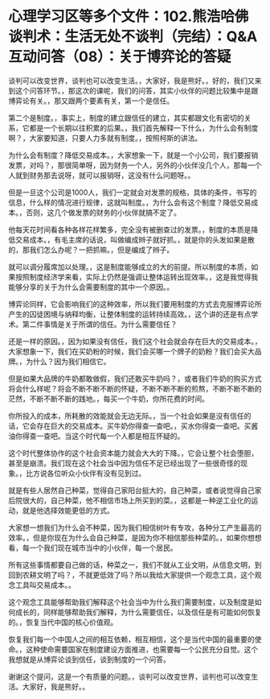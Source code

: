 # 心理学习区等多个文件：102.熊浩哈佛谈判术：生活无处不谈判（完结）：Q&A互动问答（08）：关于博弈论的答疑

谈判可以改变世界，谈判也可以改变生活。，大家好，我是熊好。，好的，我们又来到这个问答环节。，那这次的课呢，我们的问答，其实小伙伴的问题比较集中是跟博弈论有关。，那又跟两个要素有关，第一个是信任。

第二个是制度。，事实上，制度的建立跟信任的建立，其实都跟文化有密切的关系，它都是一个长期以往积累的后果。，我们首先解释一下什么，为什么会有制度啊？，大家要知道，只要人力多就有制度。，按照柯斯的讲法。

为什么会有制度？降低交易成本。，大家想象一下，就是一个小公司，我们要报销发票，对吗？，那很简单呀，因为财务一个人，另外的小伙伴没几个人，那每一个人就到财务那去说呀，就可以报销呀，这没有什么问题呀。。

但是一旦这个公司是1000人，我们一定就会对发票的规格，具体的条件，书写的信息，什么样的情况进行规律，这就叫制度。，为什么会有这个制度？降低交易成本。，否则，这几个做发票的财务的小伙伴就搞不定了。

他每天花时间看各种各样花样繁多，完全没有被删查过的发票。，制度的本质是降低交易成本。，有毛主席的话说，叫做编成辫子就好抓。，就是你的头发如果是散的，那我们怎么办呢？一把抓嘛。，但是编成了辫子。

就可以调分履席加以处理。，这是制度能够成立的大的前提。所以制度的本质，如果按照制度经济学来看，实际上仍然是强调让整体运转出现效率。，这是我觉得我能够分享的关于为什么会需要制度的其中一个原因。。

博弈论同样，它会影响我们的这种效率，所以我们要用制度的方式去克服博弈论所产生的囚徒困境与纳释均衡，让整体制度的运转持续高效。，这个讲的还是有点学术。第二件事情是关于所谓的信任。为什么需要信任？

还是一样的原因。，因为如果没有信任，我们这个社会就会存在巨大的交易成本。，大家想象一下，我们在买奶粉的时候，我们会买哪一个牌子的奶粉？我们会买大品牌。，为什么？因为我们相信它。

但是如果大品牌的牛奶都敢做假，我们还敢买牛奶吗？，或者我们牛奶的购买方式将会什么样呢？将会不断不断不断的怀疑，不断不断不断的煎熬，不断不断不断的茫然，不断不断不断的践地。，每买一个牛奶，你所花费的时间。

你所投入的成本，所耗散的效能就会无边无际。，当一个社会如果是没有信任的话，它会存在巨大的交易成本。买牛奶你得查一查吧。，买水你得查一查吧。买酱油你得查一查吧。当这个时代每一个人都是相互怀疑的。

这个时代整体协作的这个社会资本能力就会大大的下降。，它会让整个社会堕胆，甚至是崩溃。我们现在这个社会当中因为信任不足已经出现了一些很奇怪的现象。，比方说各位听众小伙伴有没有见到过。

就是有些人居然自己种菜，觉得自己家阳台挺大的，自己种菜，或者说觉得自己家后院很大的，自己种菜，他不相信市场上所买到的菜。，这都是一种逆工业化的运动，就是他选择效能更低的方式。

大家想一想我们为什么会不种菜，因为我们相信树叶有专攻，各种分工产生最高的效率。，但是你现在为什么会自己种菜，是因为你不相信那些种菜的。，如果你想想看，每一个我们现在城市当中的小伙伴，每一个居民。

所有这些事情都要自己做的话，种菜之一，我们不就从工业文明，从信息文明，到回到农耕文明了吗？，不就更低效了吗？所以我给大家提供一个观念工具，这个观念工具叫交易成本。。

这个观念工具能够帮助我们解释这个社会当中为什么我们需要制度，以及制度是如何成长的，同样能够帮助我们解释，为什么需要信任，以及信任是有可能如何恢复的。，恢复当代中国的核心价值观。

恢复我们每一个中国人之间的相互依赖，相互相信，这个是当代中国的最重要的使命。，这种使命需要国家在制度建设方面推进，也需要每一个公民充分自觉。这个我想就是从博弈论谈到信任，谈到制度的一个问答。

谢谢这个提问，这是一个有质量的问题。，谈判可以改变世界，谈判也可以改变生活。大家好，我是熊好。。